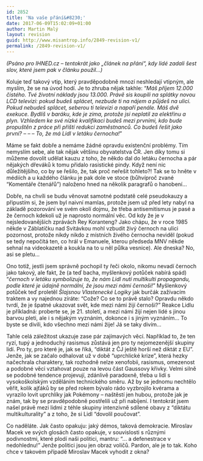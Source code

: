 ```yaml
---
id: 2852
title: 'Na vaše přání&#8230;'
date: 2017-06-09T15:02:09+01:00
author: Martin Malý
layout: revision
guid: http://www.misantrop.info/2849-revision-v1/
permalink: /2849-revision-v1/
---
```

_(Psáno pro IHNED.cz &#8211; tentokrát jako &#8222;článek na přání&#8220;, kdy lidé zadali šest slov, které jsem pak v článku použil&#8230;)_

<span style="font-weight: 400;">Koluje teď takový vtip, který pravděpodobně mnozí neshledají vtipným, ale myslím, že se na úvod hodí. Je to zhruba nějak takhle: “<em>Máš příjem 12.000 čistého. Tvé životní náklady jsou 13.000. Právě sis koupili na splátky novou LCD televizi: pokud budeš splácet, nezbude ti na nájem a půjdeš na ulici. Pokud nebudeš splácet, seberou ti televizi a napaří penále. Máš dvě exekuce. Bydlíš v baráku, kde je zima, protože jsi neplatil za elektřinu a plyn. Vzhledem ke své nízké kvalifikaci budeš mezi prvními, kdo bude propuštěn z práce při příští redukci zaměstnanců. Co budeš řešit jako první? &#8211; &#8211; &#8211; To, že má Lidl v letáku černocha!</em>”</span>

<span style="font-weight: 400;">Máme se fakt dobře a nemáme žádné opravdu existenční problémy. Tím nemyslím sebe, ale tak nějak většinu obyvatelstva ČR. Jen díky tomu si můžeme dovolit udělat kauzu z toho, že někdo dal do letáku černocha a pár nějakých dřeváků k tomu přidalo rasistické pindy. Když není nic důležitějšího, co by se řešilo, že, tak proč neřešit tohleto?! Tak se to hněte v médiích a u každého článku je pak dole ve stoce (bůhvíproč zvané “Komentáře čtenářů”) naloženo hned na několik paragrafů o hanobení…</span>

<span style="font-weight: 400;">Dobře, na chvíli se budu věnovat samotné podstatě celé pseudokauzy a připustím si, že jsem byl naivní mamlas, protože jsem už před lety nabyl na základě pozorování ve svém okolí dojmu, že třeba antisemitismus je pasé a že černoch kdekoli už je naprosto normální věc. Od kdy že je v nejsledovanějších zprávách Rey Koranteng? Jako chápu, že v roce 1985 někde v Záblatíčku nad Svitávkou mohl vzbudit živý černoch na ulici pozornost, protože nikdy nikdo z místních živého černocha neviděl (pokud se tedy nepočítá ten, co hrál v Emanuele, kterou předseda MNV někde sehnal na videokazetě a koukla na to u něl půlka vesnice). Ale dneska? No, asi se pletu&#8230; </span>

<span style="font-weight: 400;">Ono totiž, jestli jsem správně pochopil ty řeči okolo, nikomu nevadí černoch jako takový, ale fakt, že (a teď bacha, myšlenkový potůček nabírá spád) “<em>černoch v letáku symbolizuje to, že nám Lidl nutí multikulti propagandu, podle které je údajně normální, že jsou mezi námi černoši!</em>” Myšlenkový potůček teď proletěl <em>Šlajsnou Vlastenecké Logiky</em> jak burčák zažívacím traktem a vy najednou zíráte: “Cože? Co se to právě stalo? Opravdu někdo tvrdí, že je špatné ukazovat svět, kde mezi námi žijí černoši?” Reakce Lidlu je příkladná: proberte se, je 21. století, a mezi námi žijí nejen lidé s jinou barvou pleti, ale i s nějakým vyznáním, dokonce i s jiným vyznáním… To byste se divili, kdo všechno mezi námi žije! Já se taky divím…</span>

<span style="font-weight: 400;">Tahle celá záležitost ukazuje zase pár zajímavých věcí. Například to, že ten ryzí, tupý a jednoduchý rasismus zůstává jen pro ty nejomezenější skupiny lidí. Pro ty, pro které je, jak se říká, “diktát z ČJ ještě horší než diktát z EU”. Jenže, jak se začalo odhalovat už v době “uprchlické krize”, která hezky načechrala charaktery, tak rozhodně nelze xenofobii, rasismus, omezenost a podobné věci vztahovat pouze na levou část Gaussovy křivky. Velmi silně se podobné tendence projevují, zdánlivě paradoxně, třeba u lidí s vysokoškolským vzděláním technického směru. Až by se jednomu nechtělo věřit, kolik ajťáků by se před rokem bývalo rádo vyzbrojilo kvérama a vyrazilo lovit uprchlíky jak Pokémony &#8211; naštěstí jen hubou, protože jak je znám, tak by se pravděpodobně postřelili už při nabíjení. I tentokrát jsem našel právě mezi lidmi z téhle skupiny intenzivně sdílené obavy z “diktátu multikulturality” a z toho, že si Lidl “dovolil poučovat”.</span>

<span style="font-weight: 400;">Co naděláte. Jak často opakuju: jaký démos, taková demokracie. Miroslav Macek ve svých glosách často opakuje, v souvislosti s různými podivnostmi, které plodí naši politici, mantru: “&#8230; a defenestrace v nedohlednu!” Jenže politici jsou jen obraz voličů. Pardon, ale je to tak. Koho chce v takovém případě Miroslav Macek vyhodit z okna?</span>